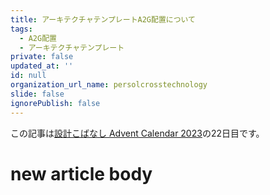 ```yaml
---
title: アーキテクチャテンプレートA2G配置について
tags:
  - A2G配置
  - アーキテクチャテンプレート
private: false
updated_at: ''
id: null
organization_url_name: persolcrosstechnology
slide: false
ignorePublish: false
---
```

この記事は[設計こばなし Advent Calendar 2023](https://qiita.com/advent-calendar/2023/software_design_talk)の22日目です。

# new article body

